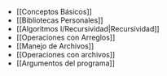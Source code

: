- [[Conceptos Básicos]]
- [[Bibliotecas Personales]]
- [[Algoritmos I/Recursividad|Recursividad]]
- [[Operaciones con Arreglos]]
- [[Manejo de Archivos]]
- [[Operaciones con archivos]]
- [[Argumentos del programa]]
